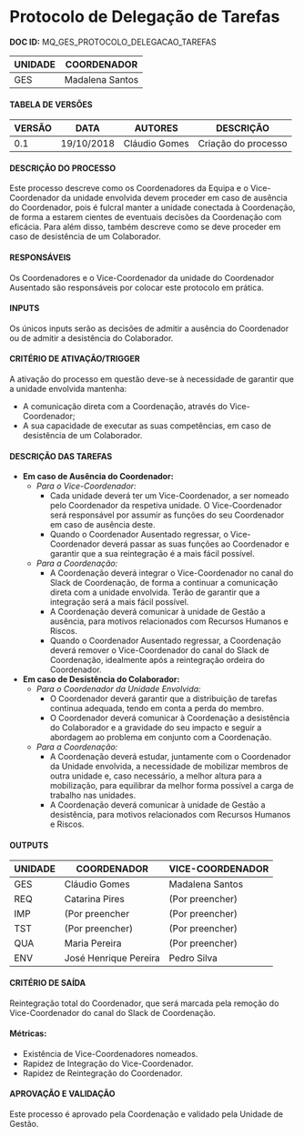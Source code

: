 # Protocolo de Delegação de Tarefas

**DOC ID:** MQ_GES_PROTOCOLO_DELEGACAO_TAREFAS

| UNIDADE | COORDENADOR |
|---------|-------------|
|GES|Madalena Santos|

#### **TABELA DE VERSÕES**
| VERSÃO | DATA | AUTORES | DESCRIÇÃO |
|-|-|-|-|
| 0.1 | 19/10/2018 | Cláudio Gomes | Criação do processo |

#### **DESCRIÇÃO DO PROCESSO**
Este processo descreve como os Coordenadores da Equipa e o Vice-Coordenador da unidade envolvida devem proceder em caso de ausência do Coordenador, pois é fulcral manter a unidade conectada à Coordenação, de forma a estarem cientes de eventuais decisões da Coordenação com eficácia. Para além disso, também descreve como se deve proceder em caso de desistência de um Colaborador.

#### **RESPONSÁVEIS**

Os Coordenadores e o Vice-Coordenador da unidade do Coordenador Ausentado são responsáveis por colocar este protocolo em prática.

#### **INPUTS**
Os únicos inputs serão as decisões de admitir a ausência do Coordenador ou de admitir a desistência do Colaborador.

#### **CRITÉRIO DE ATIVAÇÃO/TRIGGER**
A ativação do processo em questão deve-se à necessidade de garantir que a unidade envolvida mantenha: 
- A comunicação direta com a Coordenação, através do Vice-Coordenador;
- A sua capacidade de executar as suas competências, em caso de desistência de um Colaborador.

#### **DESCRIÇÃO DAS TAREFAS**
- **Em caso de Ausência do Coordenador:**
  - *Para o Vice-Coordenador:*
    - Cada unidade deverá ter um Vice-Coordenador, a ser nomeado pelo Coordenador da respetiva unidade. O Vice-Coordenador será responsável por assumir as funções do seu Coordenador em caso de ausência deste.
    - Quando o Coordenador Ausentado regressar, o Vice-Coordenador deverá passar as suas funções ao Coordenador e garantir que a sua reintegração é a mais fácil possível.
  - *Para a Coordenação:*
    - A Coordenação deverá integrar o Vice-Coordenador no canal do Slack de Coordenação, de forma a continuar a comunicação direta com a unidade envolvida. Terão de garantir que a integração será a mais fácil possível.
    - A Coordenação deverá comunicar à unidade de Gestão a ausência, para motivos relacionados com Recursos Humanos e Riscos.
    - Quando o Coordenador Ausentado regressar, a Coordenação deverá remover o Vice-Coordenador do canal do Slack de Coordenação, idealmente após a reintegração ordeira do Coordenador.
- **Em caso de Desistência do Colaborador:**
  - *Para o Coordenador da Unidade Envolvida:*
    - O Coordenador deverá garantir que a distribuição de tarefas continua adequada, tendo em conta a perda do membro.
    - O Coordenador deverá comunicar à Coordenação a desistência do Colaborador e a gravidade do seu impacto e seguir a abordagem ao problema em conjunto com a Coordenação.
  - *Para a Coordenação:*
    - A Coordenação deverá estudar, juntamente com o Coordenador da Unidade envolvida, a necessidade de mobilizar membros de outra unidade e, caso necessário, a melhor altura para a mobilização, para equilibrar da melhor forma possível a carga de trabalho nas unidades.
    - A Coordenação deverá comunicar à unidade de Gestão a desistência, para motivos relacionados com Recursos Humanos e Riscos.
  

#### **OUTPUTS**
| UNIDADE | COORDENADOR | VICE-COORDENADOR |
|---------|-------------|------------------|
|GES|Cláudio Gomes|Madalena Santos|
|REQ|Catarina Pires|(Por preencher)|
|IMP|(Por preencher|(Por preencher)|
|TST|(Por preencher)|(Por preencher)|
|QUA|Maria Pereira|(Por preencher)|
|ENV|José Henrique Pereira|Pedro Silva|

#### **CRITÉRIO DE SAÍDA**
Reintegração total do Coordenador, que será marcada pela remoção do Vice-Coordenador do canal do Slack de Coordenação.

#### **Métricas:**
* Existência de Vice-Coordenadores nomeados.
* Rapidez de Integração do Vice-Coordenador.
* Rapidez de Reintegração do Coordenador.

#### **APROVAÇÃO E VALIDAÇÃO**

Este processo é aprovado pela Coordenação e validado pela Unidade de Gestão.
